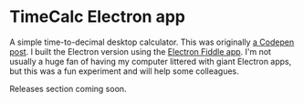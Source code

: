 # TimeCalc Electron app

A simple time-to-decimal desktop calculator. This was originally [a Codepen post](https://codepen.io/bloqhead/pen/bqXjvQ). I built the Electron version using the [Electron Fiddle app](https://github.com/electron/fiddle). I'm not usually a huge fan of having my computer littered with giant Electron apps, but this was a fun experiment and will help some colleagues.

Releases section coming soon.